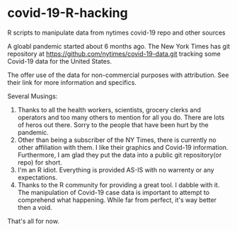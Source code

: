 # covid-19-R-hacking
R scripts to manipulate data from nytimes covid-19 repo and other sources

A gloabl pandemic started about 6 months ago.  The New York Times has git repository at
https://github.com/nytimes/covid-19-data.git tracking some Covid-19 data for the United States.

The offer use of the data for non-commercial purposes with attribution.  See their link for more
information and specifics.  

Several Musings:

1) Thanks to all the health workers, scientists, grocery clerks and operators and too many others to mention
   for all you do.  There are lots of heros out there. Sorry to the people that have been hurt by the pandemic. 
2) Other than being a subscriber of the NY Times, there is currently no other affiliation with them.
   I like their graphics and Covid-19 information.  Furthermore, I am glad they put the data into a public
   git repository(or repo) for short. 
3) I'm an R idiot.  Everything is provided AS-IS with no warrenty or any expectations. 
4) Thanks to the R community for providing a great tool. I dabble with it. The manipulation of Covid-19 case
   data is important to attempt to comprehend what happening. While far from perfect, it's way better then a void.

That's all for now.
